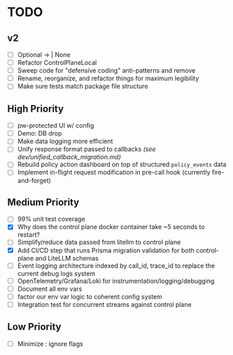 # TODO

## v2

- [ ] Optional -> | None
- [ ] Refactor ControlPlaneLocal
- [ ] Sweep code for "defensive coding" anti-patterns and remove
- [ ] Rename, reorganize, and refactor things for maximum legibility
- [ ] Make sure tests match package file structure

## High Priority

- [ ] pw-protected UI w/ config
- [ ] Demo: DB drop
- [ ] Make data logging more efficient
- [ ] Unify response format passed to callbacks *(see dev/unified_callback_migration.md)*
- [ ] Rebuild policy action dashboard on top of structured `policy_events` data
- [ ] Implement in-flight request modification in pre-call hook (currently fire-and-forget)

## Medium Priority

- [ ] 99% unit test coverage
- [x] Why does the control plane docker container take ~5 seconds to restart?
- [ ] Simplify/reduce data passed from litellm to control plane
- [x] Add CI/CD step that runs Prisma migration validation for both control-plane and LiteLLM schemas
- [ ] Event logging architecture indexed by call_id, trace_id to replace the current debug logs system
- [ ] OpenTelemetry/Grafana/Loki for instrumentation/logging/debugging
- [ ] Document all env vars
- [ ] factor our env var logic to coherent config system
- [ ] Integration test for concurrent streams against control plane

## Low Priority

- [ ] Minimize :  ignore flags

